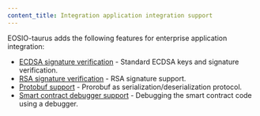 ```yaml
---
content_title: Integration application integration support
---
```


EOSIO-taurus adds the following features for enterprise application integration:
* [ECDSA signature verification](./ecdsa.md) - Standard ECDSA keys and signature verification.
* [RSA signature verification](./rsa.md) - RSA signature support.
* [Protobuf support](./protobuf.md) - Prorobuf as serialization/deserialization protocol.
* [Smart contract debugger support](./native-tester.md) - Debugging the smart contract code using a debugger.

